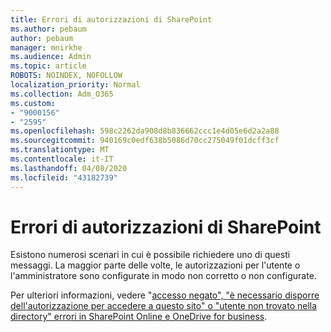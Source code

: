 ```yaml
---
title: Errori di autorizzazioni di SharePoint
ms.author: pebaum
author: pebaum
manager: mnirkhe
ms.audience: Admin
ms.topic: article
ROBOTS: NOINDEX, NOFOLLOW
localization_priority: Normal
ms.collection: Adm_O365
ms.custom:
- "9000156"
- "2595"
ms.openlocfilehash: 598c2262da908d8b836662ccc1e4d05e6d2a2a88
ms.sourcegitcommit: 940169c0edf638b5086d70cc275049f01dcff3cf
ms.translationtype: MT
ms.contentlocale: it-IT
ms.lasthandoff: 04/08/2020
ms.locfileid: "43182739"
---
```

# <a name="sharepoint-permissions-errors"></a>Errori di autorizzazioni di SharePoint

Esistono numerosi scenari in cui è possibile richiedere uno di questi messaggi. La maggior parte delle volte, le autorizzazioni per l'utente o l'amministratore sono configurate in modo non corretto o non configurate. 

Per ulteriori informazioni, vedere "[accesso negato", "è necessario disporre dell'autorizzazione per accedere a questo sito" o "utente non trovato nella directory" errori in SharePoint Online e OneDrive for business](https://docs.microsoft.com/sharepoint/support/administration/access-denied-or-need-permission-error-sharepoint-online-or-onedrive-for-business).
